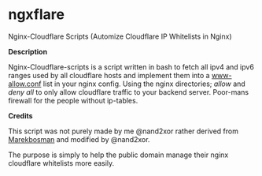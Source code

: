 # ngxflare
Nginx-Cloudflare Scripts (Automize Cloudflare IP Whitelists in Nginx)

**Description**

Nginx-Cloudflare-scripts is a script written in bash to fetch all ipv4 and ipv6 ranges used by all cloudflare hosts and implement them into a www-allow.conf list in your nginx config. Using the nginx directories; _allow_ and _deny all_ to only allow cloudflare traffic to your backend server. Poor-mans firewall for the people without ip-tables.

**Credits**

This script was not purely made by me @nand2xor rather derived from [Marekbosman](https://marekbosman.com/site/automatic-update-of-cloudflare-ip-addresses-in-nginx/) and modified by @nand2xor. 

The purpose is simply to help the public domain manage their nginx cloudflare whitelists more easily.
